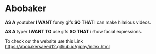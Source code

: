 # Abobaker

**AS A** youtuber 
**I WANT** funny gifs
**SO THAT** I can make hilarious videos.

**AS A** typer
**I WANT TO** use gifs 
**SO THAT** i show facial expressions.

To check out the website use this Link
https://abobakersaeed12.github.io/giphy/index.html